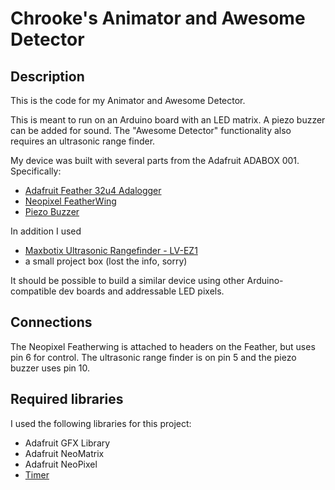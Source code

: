 # Chrooke's Animator and Awesome Detector

## Description
This is the code for my Animator and Awesome Detector.

This is meant to run on an Arduino board with an LED matrix. A piezo buzzer can be added for sound. The "Awesome Detector" functionality also requires an ultrasonic range finder.

My device was built with several parts from the Adafruit ADABOX 001. Specifically:
* [Adafruit Feather 32u4 Adalogger](https://www.adafruit.com/products/2795)
* [Neopixel FeatherWing](https://www.adafruit.com/products/2945)
* [Piezo Buzzer](https://www.adafruit.com/products/160)

In addition I used
* [Maxbotix Ultrasonic Rangefinder - LV-EZ1](https://www.adafruit.com/index.php?q=Maxbotix%20Ultrasonic%20Rangefinder%20-%20LV-EZ1%20&main_page=account_history_info&order_id=1206735) 
* a small project box (lost the info, sorry)

It should be possible to build a similar device using other Arduino-compatible dev boards and addressable LED pixels.

## Connections
The Neopixel Featherwing is attached to headers on the Feather, but uses pin 6 for control. The ultrasonic range finder is on pin 5 and the piezo buzzer uses pin 10.

## Required libraries
I used the following libraries for this project:
* Adafruit GFX Library
* Adafruit NeoMatrix
* Adafruit NeoPixel
* [Timer](https://github.com/JChristensen/Timer)
